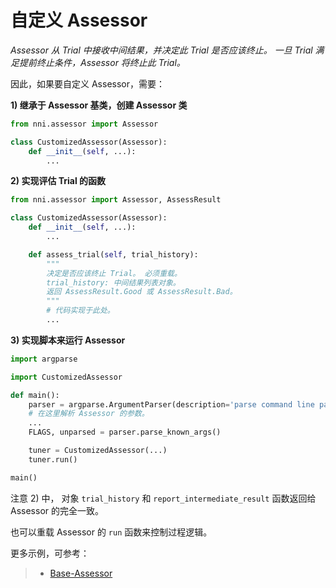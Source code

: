 # 自定义 Assessor

*Assessor 从 Trial 中接收中间结果，并决定此 Trial 是否应该终止。 一旦 Trial 满足提前终止条件，Assessor 将终止此 Trial。*

因此，如果要自定义 Assessor，需要：

**1) 继承于 Assessor 基类，创建 Assessor 类**

```python
from nni.assessor import Assessor

class CustomizedAssessor(Assessor):
    def __init__(self, ...):
        ...
```

**2) 实现评估 Trial 的函数**

```python
from nni.assessor import Assessor, AssessResult

class CustomizedAssessor(Assessor):
    def __init__(self, ...):
        ...

    def assess_trial(self, trial_history):
        """
        决定是否应该终止 Trial。 必须重载。
        trial_history: 中间结果列表对象。
        返回 AssessResult.Good 或 AssessResult.Bad。
        """
        # 代码实现于此处。
        ...
```

**3) 实现脚本来运行 Assessor**

```python
import argparse

import CustomizedAssessor

def main():
    parser = argparse.ArgumentParser(description='parse command line parameters.')
    # 在这里解析 Assessor 的参数。
    ...
    FLAGS, unparsed = parser.parse_known_args()

    tuner = CustomizedAssessor(...)
    tuner.run()

main()
```

注意 2) 中， 对象 `trial_history` 和 `report_intermediate_result` 函数返回给 Assessor 的完全一致。

也可以重载 Assessor 的 `run` 函数来控制过程逻辑。

更多示例，可参考：

> - [Base-Assessor](https://msrasrg.visualstudio.com/NeuralNetworkIntelligenceOpenSource/_git/Default?_a=contents&path=%2Fsrc%2Fsdk%2Fpynni%2Fnni%2Fassessor.py&version=GBadd_readme)